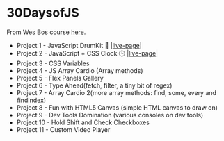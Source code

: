 # 30DaysofJS
From Wes Bos course [here](https://javascript30.com/).

* Project 1 - JavaScript DrumKit 🥁 |[live-page](https://admiring-nightingale-de1c7a.netlify.app/)|
* Project 2 - JavaScript + CSS Clock 🕒 |[live-page](https://competent-wozniak-b032d1.netlify.app/)|
* Project 3 - CSS Variables
* Project 4 - JS Array Cardio (Array methods)
* Project 5 - Flex Panels Gallery
* Project 6 - Type Ahead(fetch, filter, a tiny bit of regex)
* Project 7 - Array Cardio 2(more array methods: find, some, every and findIndex)
* Project 8 - Fun with HTML5 Canvas (simple HTML canvas to draw on)
* Project 9 - Dev Tools Domination (various consoles on dev tools)
* Project 10 - Hold Shift and Check Checkboxes
* Project 11 - Custom Video Player
